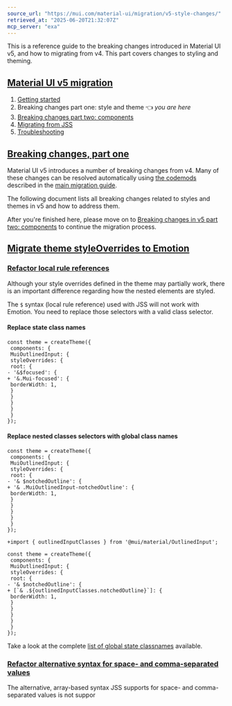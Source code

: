 ```yaml
---
source_url: "https://mui.com/material-ui/migration/v5-style-changes/"
retrieved_at: "2025-06-20T21:32:07Z"
mcp_server: "exa"
---
```

This is a reference guide to the breaking changes introduced in Material UI v5, and how to migrating from v4. This part covers changes to styling and theming.

## [Material UI v5 migration](http://mui.com/mui.com\#material-ui-v5-migration)

1. [Getting started](https://mui.com/material-ui/migration/migration-v4/)
2. Breaking changes part one: style and theme 👈 _you are here_
3. [Breaking changes part two: components](https://mui.com/material-ui/migration/v5-component-changes/)
4. [Migrating from JSS](https://mui.com/material-ui/migration/migrating-from-jss/)
5. [Troubleshooting](https://mui.com/material-ui/migration/troubleshooting/)

## [Breaking changes, part one](http://mui.com/mui.com\#breaking-changes-part-one)

Material UI v5 introduces a number of breaking changes from v4.
Many of these changes can be resolved automatically using [the codemods](https://mui.com/material-ui/migration/migration-v4/#run-codemods) described in the [main migration guide](https://mui.com/material-ui/migration/migration-v4/).

The following document lists all breaking changes related to styles and themes in v5 and how to address them.

After you're finished here, please move on to [Breaking changes in v5 part two: components](https://mui.com/material-ui/migration/v5-component-changes/) to continue the migration process.

## [Migrate theme styleOverrides to Emotion](http://mui.com/mui.com\#migrate-theme-styleoverrides-to-emotion)

### [Refactor local rule references](http://mui.com/mui.com\#refactor-local-rule-references)

Although your style overrides defined in the theme may partially work, there is an important difference regarding how the nested elements are styled.

The `$` syntax (local rule reference) used with JSS will not work with Emotion.
You need to replace those selectors with a valid class selector.

#### Replace state class names

```
const theme = createTheme({
 components: {
 MuiOutlinedInput: {
 styleOverrides: {
 root: {
- '&$focused': {
+ '&.Mui-focused': {
 borderWidth: 1,
 }
 }
 }
 }
 }
});

```

#### Replace nested classes selectors with global class names

```
const theme = createTheme({
 components: {
 MuiOutlinedInput: {
 styleOverrides: {
 root: {
- '& $notchedOutline': {
+ '& .MuiOutlinedInput-notchedOutline': {
 borderWidth: 1,
 }
 }
 }
 }
 }
});

```

```
+import { outlinedInputClasses } from '@mui/material/OutlinedInput';

const theme = createTheme({
 components: {
 MuiOutlinedInput: {
 styleOverrides: {
 root: {
- '& $notchedOutline': {
+ [`& .${outlinedInputClasses.notchedOutline}`]: {
 borderWidth: 1,
 }
 }
 }
 }
 }
});

```

Take a look at the complete [list of global state classnames](https://mui.com/material-ui/customization/how-to-customize/#state-classes) available.

### [Refactor alternative syntax for space- and comma-separated values](http://mui.com/mui.com\#refactor-alternative-syntax-for-space-and-comma-separated-values)

The alternative, array-based syntax JSS supports for space- and comma-separated values is not suppor